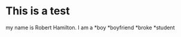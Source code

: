 This is a test
=======================

my name is Robert Hamilton. I am a 
*boy
*boyfriend
*broke
*student